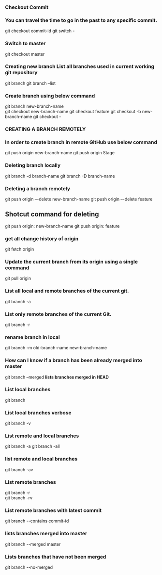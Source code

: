 ### Checkout Commit
### You can travel the time to go in the past to any specific commit.
git checkout commit-id
git switch -

### Switch to master
git checkout master

### Creating new branch List all branches used in current working git repository
git branch
git branch –list

### Create branch using below command
git branch  new-branch-name    
git checkout new-branch-name
git checkout feature
git checkout -b new-branch-name
git checkout - 

### CREATING A BRANCH REMOTELY
### In order to create branch in remote GitHub use below command
git push origin new-branch-name
git push origin Stage

### Deleting branch locally
git branch -d branch-name 
git branch -D branch-name

### Deleting a branch remotely
git push origin –-delete new-branch-name
git push origin –-delete feature

## Shotcut command for deleting
git push origin: new-branch-name
git push origin: feature

### get all change history of origin
git fetch origin

### Update the current branch from its origin using a single command
git pull origin

### List all local and remote branches of the current git.
git branch -a

### List only remote branches of the current Git.
git branch -r

### rename branch in local
git branch -m old-branch-name new-branch-name

### How can I know if a branch has been already merged into master
git branch –merged
**lists branches merged in HEAD**

### List local branches
git branch   		                
### List local branches verbose
git branch -v 
### List remote and local branches		        
git branch -a 
git branch -all 
### list remote and local branches		         
git branch -av
### List remote branches		       
git branch -r		                
git branch -rv
### List remote branches with latest commit		        
git branch --contains commit-id 
### lists branches merged into master
git branch --merged master
### Lists branches that have not been merged 
git branch --no-merged  

